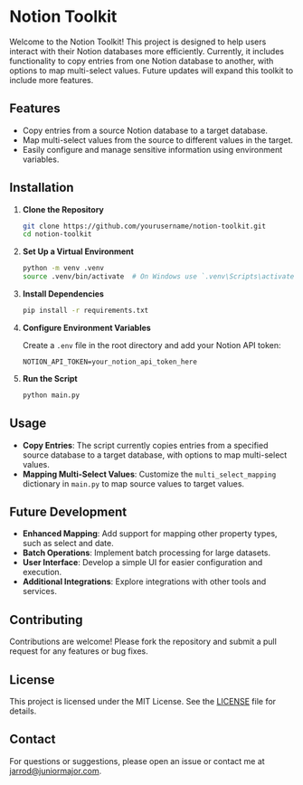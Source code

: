 # Notion Toolkit

Welcome to the Notion Toolkit! This project is designed to help users interact with their Notion databases more efficiently. Currently, it includes functionality to copy entries from one Notion database to another, with options to map multi-select values. Future updates will expand this toolkit to include more features.

## Features

- Copy entries from a source Notion database to a target database.
- Map multi-select values from the source to different values in the target.
- Easily configure and manage sensitive information using environment variables.

## Installation

1. **Clone the Repository**

   ```bash
   git clone https://github.com/yourusername/notion-toolkit.git
   cd notion-toolkit
   ```

2. **Set Up a Virtual Environment**

   ```bash
   python -m venv .venv
   source .venv/bin/activate  # On Windows use `.venv\Scripts\activate`
   ```

3. **Install Dependencies**

   ```bash
   pip install -r requirements.txt
   ```

4. **Configure Environment Variables**

   Create a `.env` file in the root directory and add your Notion API token:

   ```plaintext
   NOTION_API_TOKEN=your_notion_api_token_here
   ```

5. **Run the Script**

   ```bash
   python main.py
   ```

## Usage

- **Copy Entries**: The script currently copies entries from a specified source database to a target database, with options to map multi-select values.
- **Mapping Multi-Select Values**: Customize the `multi_select_mapping` dictionary in `main.py` to map source values to target values.

## Future Development

- **Enhanced Mapping**: Add support for mapping other property types, such as select and date.
- **Batch Operations**: Implement batch processing for large datasets.
- **User Interface**: Develop a simple UI for easier configuration and execution.
- **Additional Integrations**: Explore integrations with other tools and services.

## Contributing

Contributions are welcome! Please fork the repository and submit a pull request for any features or bug fixes.

## License

This project is licensed under the MIT License. See the [LICENSE](LICENSE) file for details.

## Contact

For questions or suggestions, please open an issue or contact me at [jarrod@juniormajor.com](mailto:jarrod@juniormajor.com).
